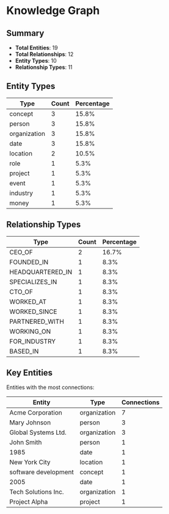 # Knowledge Graph

## Summary

- **Total Entities**: 19
- **Total Relationships**: 12
- **Entity Types**: 10
- **Relationship Types**: 11

## Entity Types

| Type | Count | Percentage |
|------|-------|------------|
| concept | 3 | 15.8% |
| person | 3 | 15.8% |
| organization | 3 | 15.8% |
| date | 3 | 15.8% |
| location | 2 | 10.5% |
| role | 1 | 5.3% |
| project | 1 | 5.3% |
| event | 1 | 5.3% |
| industry | 1 | 5.3% |
| money | 1 | 5.3% |

## Relationship Types

| Type | Count | Percentage |
|------|-------|------------|
| CEO_OF | 2 | 16.7% |
| FOUNDED_IN | 1 | 8.3% |
| HEADQUARTERED_IN | 1 | 8.3% |
| SPECIALIZES_IN | 1 | 8.3% |
| CTO_OF | 1 | 8.3% |
| WORKED_AT | 1 | 8.3% |
| WORKED_SINCE | 1 | 8.3% |
| PARTNERED_WITH | 1 | 8.3% |
| WORKING_ON | 1 | 8.3% |
| FOR_INDUSTRY | 1 | 8.3% |
| BASED_IN | 1 | 8.3% |

## Key Entities

Entities with the most connections:

| Entity | Type | Connections |
|--------|------|-------------|
| Acme Corporation | organization | 7 |
| Mary Johnson | person | 3 |
| Global Systems Ltd. | organization | 3 |
| John Smith | person | 1 |
| 1985 | date | 1 |
| New York City | location | 1 |
| software development | concept | 1 |
| 2005 | date | 1 |
| Tech Solutions Inc. | organization | 1 |
| Project Alpha | project | 1 |

